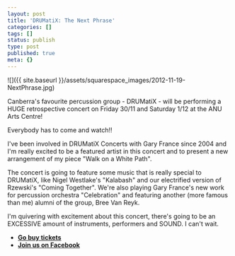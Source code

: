 ```yaml
---
layout: post
title: 'DRUMatiX: The Next Phrase'
categories: []
tags: []
status: publish
type: post
published: true
meta: {}
---
```


![]({{ site.baseurl }}/assets/squarespace_images/2012-11-19-NextPhrase.jpg)

Canberra's favourite percussion group - DRUMatiX - will be performing a HUGE retrospective concert on Friday 30/11 and Saturday 1/12 at the ANU Arts Centre!

Everybody has to come and watch!!

I've been involved in DRUMatiX Concerts with Gary France since 2004 and I'm really excited to be a featured artist in this concert and to present a new arrangement of my piece "Walk on a White Path".

The concert is going to feature some music that is really special to DRUMatiX, like Nigel Westlake's "Kalabash" and our electrified version of Rzewski's "Coming Together". We're also playing Gary France's new work for percussion orchestra "Celebration" and featuring another (more famous than me) alumni of the group, Bree Van Reyk.

I'm quivering with excitement about this concert, there's going to be an EXCESSIVE amount of instruments, performers and SOUND. I can't wait.

- [**Go buy tickets**](http://billboard.anu.edu.au/event_view.asp?id=96186)
- [**Join us on Facebook**](http://www.facebook.com/events/125828110898362/)

